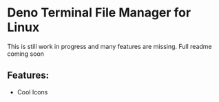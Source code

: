 # Deno Terminal File Manager for Linux

This is still work in progress and many features are missing.
Full readme coming soon

## Features:

- Cool Icons
